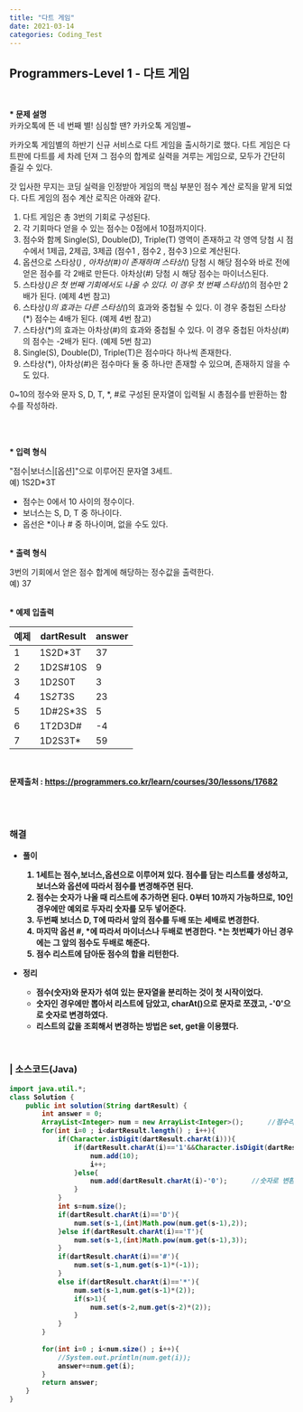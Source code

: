 ```yaml
---
title: "다트 게임"
date: 2021-03-14
categories: Coding_Test
---
```


## Programmers-Level 1 - 다트 게임
<br>

<b>* 문제 설명</b><br>
카카오톡에 뜬 네 번째 별! 심심할 땐? 카카오톡 게임별~

카카오톡 게임별의 하반기 신규 서비스로 다트 게임을 출시하기로 했다. 다트 게임은 다트판에 다트를 세 차례 던져 그 점수의 합계로 실력을 겨루는 게임으로, 모두가 간단히 즐길 수 있다.

갓 입사한 무지는 코딩 실력을 인정받아 게임의 핵심 부분인 점수 계산 로직을 맡게 되었다. 다트 게임의 점수 계산 로직은 아래와 같다.

1. 다트 게임은 총 3번의 기회로 구성된다.
2. 각 기회마다 얻을 수 있는 점수는 0점에서 10점까지이다.
3. 점수와 함께 Single(S), Double(D), Triple(T) 영역이 존재하고 각 영역 당첨 시 점수에서 1제곱, 2제곱, 3제곱 (점수1 , 점수2 , 점수3 )으로 계산된다.
4. 옵션으로 스타상(*) , 아차상(#)이 존재하며 스타상(*) 당첨 시 해당 점수와 바로 전에 얻은 점수를 각 2배로 만든다. 아차상(#) 당첨 시 해당 점수는 마이너스된다.
5. 스타상(*)은 첫 번째 기회에서도 나올 수 있다. 이 경우 첫 번째 스타상(*)의 점수만 2배가 된다. (예제 4번 참고)
6. 스타상(*)의 효과는 다른 스타상(*)의 효과와 중첩될 수 있다. 이 경우 중첩된 스타상(*) 점수는 4배가 된다. (예제 4번 참고)
7. 스타상(*)의 효과는 아차상(#)의 효과와 중첩될 수 있다. 이 경우 중첩된 아차상(#)의 점수는 -2배가 된다. (예제 5번 참고)
8. Single(S), Double(D), Triple(T)은 점수마다 하나씩 존재한다.
9. 스타상(*), 아차상(#)은 점수마다 둘 중 하나만 존재할 수 있으며, 존재하지 않을 수도 있다.

0~10의 정수와 문자 S, D, T, *, #로 구성된 문자열이 입력될 시 총점수를 반환하는 함수를 작성하라.

<br>

<br><b>* 입력 형식</b>

"점수|보너스|[옵션]"으로 이루어진 문자열 3세트.<br>
예) 1S2D*3T

- 점수는 0에서 10 사이의 정수이다.
- 보너스는 S, D, T 중 하나이다.
- 옵선은 *이나 # 중 하나이며, 없을 수도 있다.

<br><b>* 출력 형식 </b>

3번의 기회에서 얻은 점수 합계에 해당하는 정수값을 출력한다.<br>
예) 37


<br><b>* 예제 입출력<br>

|예제|dartResult|answer|
|------|------|-----|
|1|1S2D*3T|37|
|2|1D2S#10S|9|
|3|1D2S0T|3|
|4|1S*2T*3S|23|
|5|1D#2S*3S|5|
|6|1T2D3D#|-4|
|7|1D2S3T*|59|

<br>

문제출처 : <https://programmers.co.kr/learn/courses/30/lessons/17682>

<br><br>

### 해결
* 풀이
    1. 1세트는 점수,보너스,옵션으로 이루어져 있다. 점수를 담는 리스트를 생성하고, 보너스와 옵션에 따라서 점수를 변경해주면 된다. 
    2. 점수는 숫자가 나올 때 리스트에 추가하면 된다. 0부터 10까지 가능하므로, 10인 경우에만 예외로 두자리 숫자를 모두 넣어준다. 
    3. 두번째 보너스 D, T에 따라서 앞의 점수를 두배 또는 세배로 변경한다. 
    4. 마지막 옵션 #, *에 따라서 마이너스나 두배로 변경한다. *는 첫번째가 아닌 경우에는 그 앞의 점수도 두배로 해준다. 
    5. 점수 리스트에 담아둔 점수의 합을 리턴한다. 

    
* 정리 
    - 점수(숫자)와 문자가 섞여 있는 문자열을 분리하는 것이 첫 시작이었다. 
    - 숫자인 경우에만 뽑아서 리스트에 담았고, charAt()으로 문자로 쪼갰고, -'0'으로 숫자로 변경하였다. 
    - 리스트의 값을 조회해서 변경하는 방법은 set, get을 이용했다. 


<br> 

### | 소스코드(Java)
```java
import java.util.*;
class Solution {
    public int solution(String dartResult) {
        int answer = 0;
        ArrayList<Integer> num = new ArrayList<Integer>();      //점수리스트
        for(int i=0 ; i<dartResult.length() ; i++){
            if(Character.isDigit(dartResult.charAt(i))){
                if(dartResult.charAt(i)=='1'&&Character.isDigit(dartResult.charAt(i+1))){           //점수가 10인 경우
                    num.add(10);
                    i++;
                }else{
                    num.add(dartResult.charAt(i)-'0');      //숫자로 변환
                }
            }
            int s=num.size();
            if(dartResult.charAt(i)=='D'){
                num.set(s-1,(int)Math.pow(num.get(s-1),2));
            }else if(dartResult.charAt(i)=='T'){
                num.set(s-1,(int)Math.pow(num.get(s-1),3));
            }
            if(dartResult.charAt(i)=='#'){
                num.set(s-1,num.get(s-1)*(-1));
            }
            else if(dartResult.charAt(i)=='*'){
                num.set(s-1,num.get(s-1)*(2));
                if(s>1){
                    num.set(s-2,num.get(s-2)*(2));
                }
            }
        }
        
        for(int i=0 ; i<num.size() ; i++){
            //System.out.println(num.get(i));
            answer+=num.get(i);
        }
        return answer;
    }
}
```

